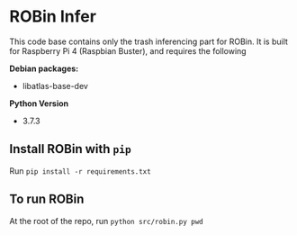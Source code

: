 # ROBin Infer

This code base contains only the trash inferencing part for ROBin. It is built for Raspberry Pi 4 (Raspbian Buster), and requires the following

**Debian packages:**
- libatlas-base-dev

**Python Version**
- 3.7.3

## Install ROBin with `pip`
Run `pip install -r requirements.txt`

## To run ROBin
At the root of the repo, run `python src/robin.py pwd`